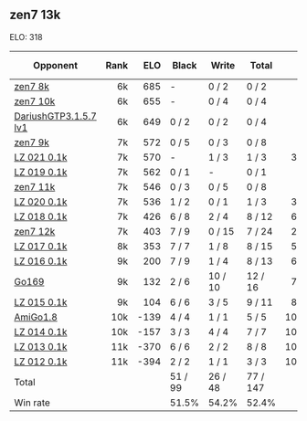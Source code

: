 ## zen7 13k ##

ELO: 318

Opponent | Rank | ELO | Black | Write | Total | Win rate
---------|-----:|----:|-------|-------|-------|-------:
[zen7 8k](zen7%208k.md) | 6k | 685 | - | 0 / 2 | 0 / 2 | 0.0%
[zen7 10k](zen7%2010k.md) | 6k | 655 | - | 0 / 4 | 0 / 4 | 0.0%
[DariushGTP3.1.5.7 lv1](DariushGTP3.1.5.7%20lv1.md) | 6k | 649 | 0 / 2 | 0 / 2 | 0 / 4 | 0.0%
[zen7 9k](zen7%209k.md) | 7k | 572 | 0 / 5 | 0 / 3 | 0 / 8 | 0.0%
[LZ 021 0.1k](LZ%20021%200.1k.md) | 7k | 570 | - | 1 / 3 | 1 / 3 | 33.3%
[LZ 019 0.1k](LZ%20019%200.1k.md) | 7k | 562 | 0 / 1 | - | 0 / 1 | 0.0%
[zen7 11k](zen7%2011k.md) | 7k | 546 | 0 / 3 | 0 / 5 | 0 / 8 | 0.0%
[LZ 020 0.1k](LZ%20020%200.1k.md) | 7k | 536 | 1 / 2 | 0 / 1 | 1 / 3 | 33.3%
[LZ 018 0.1k](LZ%20018%200.1k.md) | 7k | 426 | 6 / 8 | 2 / 4 | 8 / 12 | 66.7%
[zen7 12k](zen7%2012k.md) | 7k | 403 | 7 / 9 | 0 / 15 | 7 / 24 | 29.2%
[LZ 017 0.1k](LZ%20017%200.1k.md) | 8k | 353 | 7 / 7 | 1 / 8 | 8 / 15 | 53.3%
[LZ 016 0.1k](LZ%20016%200.1k.md) | 9k | 200 | 7 / 9 | 1 / 4 | 8 / 13 | 61.5%
[Go169](Go169.md) | 9k | 132 | 2 / 6 | 10 / 10 | 12 / 16 | 75.0%
[LZ 015 0.1k](LZ%20015%200.1k.md) | 9k | 104 | 6 / 6 | 3 / 5 | 9 / 11 | 81.8%
[AmiGo1.8](AmiGo1.8.md) | 10k | -139 | 4 / 4 | 1 / 1 | 5 / 5 | 100.0%
[LZ 014 0.1k](LZ%20014%200.1k.md) | 10k | -157 | 3 / 3 | 4 / 4 | 7 / 7 | 100.0%
[LZ 013 0.1k](LZ%20013%200.1k.md) | 11k | -370 | 6 / 6 | 2 / 2 | 8 / 8 | 100.0%
[LZ 012 0.1k](LZ%20012%200.1k.md) | 11k | -394 | 2 / 2 | 1 / 1 | 3 / 3 | 100.0%
Total | | | 51 / 99 | 26 / 48 | 77 / 147 | 
Win rate| | | 51.5% | 54.2% | 52.4% | 
